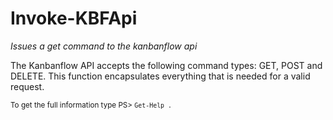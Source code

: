 # Invoke-KBFApi

*Issues a get command to the kanbanflow api*

The Kanbanflow API accepts the following command types: GET, POST and DELETE.
This function encapsulates everything that is needed for a valid request.


<small>To get the full information type PS> `Get-Help .`</small>
